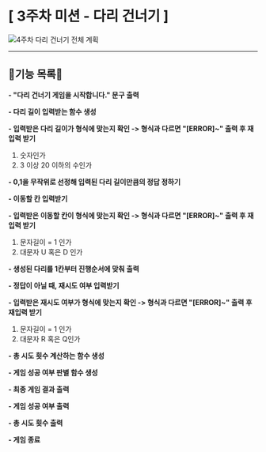 # [ 3주차 미션 - 다리 건너기 ]

![4주차 다리 건너기 전체 계획](https://user-images.githubusercontent.com/74524184/202845664-5e02297c-aba3-4a3a-b050-ff1840ef7dcf.png)

---

## 🍒기능 목록🍒

**- "다리 건너기 게임을 시작합니다." 문구 출력**

**- 다리 길이 입력받는 함수 생성**

**- 입력받은 다리 길이가 형식에 맞는지 확인 -> 형식과 다르면 "[ERROR]~" 출력 후 재입력 받기**

1. 숫자인가
2. 3 이상 20 이하의 수인가

**- 0,1을 무작위로 선정해 입력된 다리 길이만큼의 정답 정하기**

**- 이동할 칸 입력받기**

**- 입력받은 이동할 칸이 형식에 맞는지 확인 -> 형식과 다르면 "[ERROR]~" 출력 후 재입력 받기**

1. 문자길이 = 1 인가
2. 대문자 U 혹은 D 인가

**- 생성된 다리를 1칸부터 진행순서에 맞춰 출력**

**- 정답이 아닐 때, 재시도 여부 입력받기**

**- 입력받은 재시도 여부가 형식에 맞는지 확인 -> 형식과 다르면 "[ERROR]~" 출력 후 재입력 받기**

1. 문자길이 = 1 인가
2. 대문자 R 혹은 Q인가

**- 총 시도 횟수 계산하는 함수 생성**

**- 게임 성공 여부 판별 함수 생성**

**- 최종 게임 결과 출력**

**- 게임 성공 여부 출력**

**- 총 시도 횟수 출력**

**- 게임 종료**
